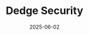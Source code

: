 ---  
layout: startup_page  
title: "Dedge Security"  
id: "dedgesecurity.com"  
permalink: "/dedgesecuritydedgesecurity.com06022025/"  
website: "https://dedgesecurity.com/"  
funding_round: "Seed"  
funding_amount: "€4M"  
investors: "Tritemius"  
about: "Dedge Security is an ASPM (Application Security Posture Management) platform designed for Web3 environments. The company offers an end-to-end solution to protect smart contracts, decentralized applications, and blockchain infrastructure throughout their lifecycle. Its platform unifies AppSec and DevOps, providing continuous security, automated intelligence, and real-time visibility from code to chain."  
markets: "Web3, Cybersecurity, Blockchain"  
hq: "Madrid, Spain"  
founded_year: "2023"  
linkedin: "https://www.linkedin.com/company/dedge-security"  
twitter: "https://twitter.com/DedgeSecurity"  
instagram: ""  
facebook: ""  
crunchbase: "https://www.crunchbase.com/organization/dedge-security"  
pitchbook: "https://pitchbook.com/profiles/company/547325-11"  

date_display: "02-Jun-2025"  
date: "2025-06-02"

# SEO Optimization  
meta_title: "Dedge Security - Seed Funding (€4M)"  
meta_description: "Dedge Security, Dedge Security is an ASPM (Application Security Posture Management) platform designed for Web3 environments. The company offers an end-to-end solution..."  
meta_keywords: "Dedge Security, Web3, Cybersecurity, Blockchain, Seed funding"  
canonical_url: "https://startup.projectstartups.com/dedgesecuritydedgesecurity.com06022025/"  
---
